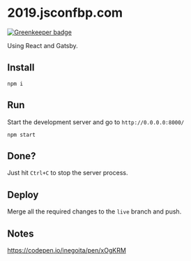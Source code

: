 # 2019.jsconfbp.com

[![Greenkeeper badge](https://badges.greenkeeper.io/JSConfBp/2019.jsconfbp.com.svg)](https://greenkeeper.io/)

Using React and Gatsby.

## Install

```
npm i
```

## Run

Start the development server and go to `http://0.0.0.0:8000/`

```
npm start
```

## Done?

Just hit `Ctrl+C` to stop the server process.

## Deploy

Merge all the required changes to the `live` branch and push.


## Notes

https://codepen.io/inegoita/pen/xOgKRM